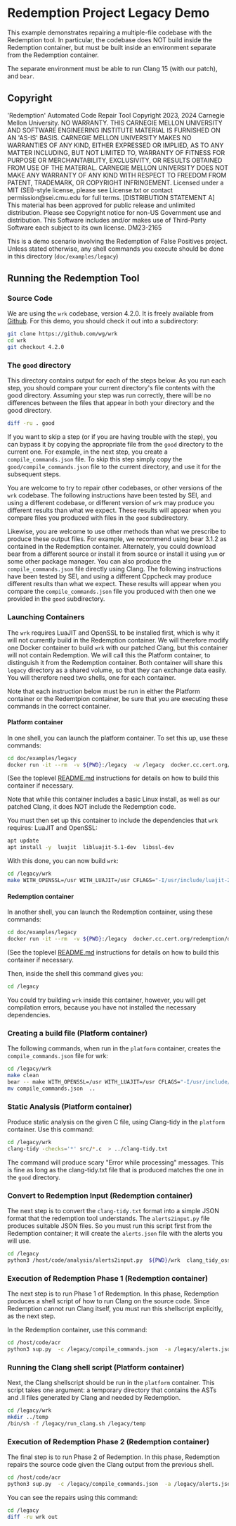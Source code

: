 # Redemption Project Legacy Demo

This example demonstrates repairing a multiple-file codebase with the Redemption tool. In particular, the codebase does NOT build inside the Redemption container, but must be built inside an environment separate from the Redemption container.

The separate environment must be able to run Clang 15 (with our patch), and `bear`.

## Copyright

<legal>
'Redemption' Automated Code Repair Tool
Copyright 2023, 2024 Carnegie Mellon University.
NO WARRANTY. THIS CARNEGIE MELLON UNIVERSITY AND SOFTWARE ENGINEERING
INSTITUTE MATERIAL IS FURNISHED ON AN 'AS-IS' BASIS. CARNEGIE MELLON
UNIVERSITY MAKES NO WARRANTIES OF ANY KIND, EITHER EXPRESSED OR IMPLIED,
AS TO ANY MATTER INCLUDING, BUT NOT LIMITED TO, WARRANTY OF FITNESS FOR
PURPOSE OR MERCHANTABILITY, EXCLUSIVITY, OR RESULTS OBTAINED FROM USE OF
THE MATERIAL. CARNEGIE MELLON UNIVERSITY DOES NOT MAKE ANY WARRANTY OF ANY
KIND WITH RESPECT TO FREEDOM FROM PATENT, TRADEMARK, OR COPYRIGHT
INFRINGEMENT.
Licensed under a MIT (SEI)-style license, please see License.txt or
contact permission@sei.cmu.edu for full terms.
[DISTRIBUTION STATEMENT A] This material has been approved for public
release and unlimited distribution.  Please see Copyright notice for
non-US Government use and distribution.
This Software includes and/or makes use of Third-Party Software each
subject to its own license.
DM23-2165
</legal>

This is a demo scenario involving the Redemption of False Positives project.  Unless stated otherwise, any shell commands you execute should be done in this directory (`doc/examples/legacy`)

## Running the Redemption Tool
### Source Code

We are using the `wrk` codebase, version 4.2.0. It is freely available from [Github](https://github.com/wg/wrk).  For this demo, you should check it out into a subdirectory:

``` sh
git clone https://github.com/wg/wrk
cd wrk
git checkout 4.2.0
```

### The `good` directory

This directory contains output for each of the steps below. As you run each step, you should compare your current directory's file contents with the good directory. Assuming your step was run correctly, there will be no differences between the files that appear in both your directory and the good directory.

``` sh
diff -ru . good
```

If you want to skip a step (or if you are having trouble with the step), you can bypass it by copying the appropriate file from the `good` directory to the current one. For example, in the next step, you create a `compile_commands.json` file.  To skip this step simply copy the `good/compile_commands.json` file to the current directory, and use it for the subsequent steps.

You are welcome to try to repair other codebases, or other versions of the `wrk` codebase.  The following instructions have been tested by SEI, and using a different codebase, or different version of `wrk` may produce you different results than what we expect. These results will appear when you compare files you produced with files in the `good` subdirectory.

Likewise, you are welcome to use other methods than what we prescribe to produce these output files. For example, we recommend using bear 3.1.2 as contained in the Redemption container. Alternately, you could download bear from a different source or install it from source or install it using `yum` or some other package manager.  You can also produce the `compile_commands.json` file directly using Clang.  The following instructions have been tested by SEI, and using a different Cppcheck may produce different results than what we expect. These results will appear when you compare the `compile_commands.json` file you produced with then one we provided in the `good` subdirectory.

### Launching Containers

The `wrk` requires LuaJIT and OpenSSL to be installed first, which is why it will not currently build in the Redemption container.  We will therefore modify one Docker container to build `wrk` with our patched Clang, but this container will not contain Redemption. We will call this the Platform container, to distinguish it from the Redemption container.  Both container will share this `legacy` directory as a shared volume, so that they can exchange data easily.  You will therefore need two shells, one for each container.

Note that each instruction below must be run in either the Platform container or the Redemtpion container, be sure that you are executing these commands in the correct container.

#### Platform container

In one shell, you can launch the platform container. To set this up, use these commands:

``` sh
cd doc/examples/legacy
docker run -it --rm  -v ${PWD}:/legacy  -w /legacy  docker.cc.cert.org/redemption/prereq  bash
```

(See the toplevel [README.md](../../../README.md) instructions for details on how to build this container if necessary.

Note that while this container includes a basic Linux install, as well as our patched Clang, it does NOT include the Redemption code.

You must then set up this container to include the dependencies that `wrk` requires: LuaJIT and OpenSSL:

``` sh
apt update
apt install -y  luajit  libluajit-5.1-dev  libssl-dev
```

With this done, you can now build `wrk`:

``` sh
cd /legacy/wrk 
make WITH_OPENSSL=/usr WITH_LUAJIT=/usr CFLAGS="-I/usr/include/luajit-2.1 "
```

#### Redemption container

In another shell, you can launch the Redemption container, using these commands:

``` sh
cd doc/examples/legacy
docker run -it --rm  -v ${PWD}:/legacy  docker.cc.cert.org/redemption/distrib  bash 
```

(See the toplevel [README.md](../../../README.md) instructions for details on how to build this container if necessary.

Then, inside the shell this command gives you:

``` sh
cd /legacy
```

You could try building `wrk` inside this container, however, you will get compilation errors, because you have not installed the necessary dependencies.

### Creating a build file (Platform container)

The following commands, when run in the `platform` container, creates the `compile_commands.json` file for wrk:

``` sh
cd /legacy/wrk
make clean
bear -- make WITH_OPENSSL=/usr WITH_LUAJIT=/usr CFLAGS="-I/usr/include/luajit-2.1 "
mv compile_commands.json  ..
```

### Static Analysis (Platform container)

Produce static analysis on the given C file, using Clang-tidy in the `platform` container.  Use this command:

``` sh
cd /legacy/wrk
clang-tidy -checks='*' src/*.c  > ../clang-tidy.txt
```

The command will produce scary "Error while processing" messages. This is fine as long as the clang-tidy.txt file that is produced matches the one in the `good` directory.

### Convert to Redemption Input (Redemption container)

The next step is to convert the `clang-tidy.txt` format into a simple JSON format that the redemption tool understands. The `alerts2input.py` file produces suitable JSON files. So you must run this script first from the Redemption container; it will create the `alerts.json` file with the alerts you will use.

``` sh
cd /legacy
python3 /host/code/analysis/alerts2input.py  ${PWD}/wrk  clang_tidy_oss  clang-tidy.txt  alerts.json
```

### Execution of Redemption Phase 1 (Redemption container)

The next step is to run Phase 1 of Redemption. In this phase, Redemption produces a shell script of how to run Clang on the source code.  Since Redemption cannot run Clang itself, you must run this shellscript explicitly, as the next step.

In the Redemption container, use this command:

```sh
cd /host/code/acr
python3 sup.py  -c /legacy/compile_commands.json  -a /legacy/alerts.json  -b /legacy/wrk  --repaired-src /legacy/out --output-clang-script /legacy/run_clang.sh
```

### Running the Clang shell script (Platform container)

Next, the Clang shellscript should be run in the `platform` container. This script takes one argument: a temporary directory that contains the ASTs and .ll files generated by Clang and needed by Redemption.

```sh
cd /legacy/wrk
mkdir ../temp
/bin/sh -f /legacy/run_clang.sh /legacy/temp
```

### Execution of Redemption Phase 2 (Redemption container)

The final step is to run Phase 2 of Redemption.  In this phase, Redemption repairs the source code given the Clang output from the previous shell.

```sh
cd /host/code/acr
python3 sup.py  -c /legacy/compile_commands.json  -a /legacy/alerts.json  -b /legacy/wrk  --raw-ast-dir /legacy/temp  --repaired-src /legacy/out
```

You can see the repairs using this command:

```sh
cd /legacy
diff -ru wrk out
```
